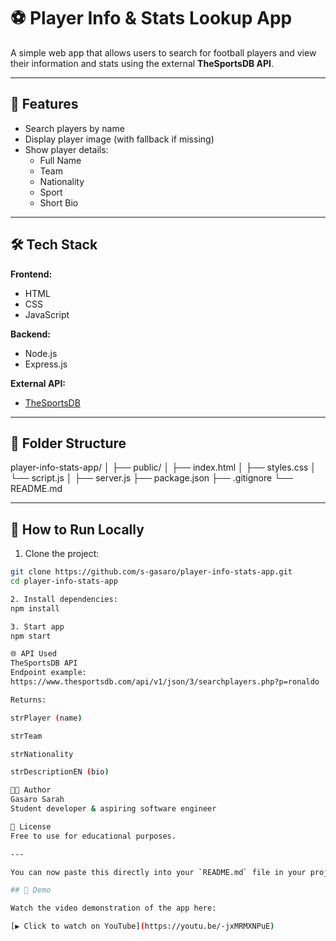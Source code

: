 # ⚽ Player Info & Stats Lookup App

A simple web app that allows users to search for football players and view their information and stats using the external **TheSportsDB API**.

---

## 🚀 Features

- Search players by name
- Display player image (with fallback if missing)
- Show player details:
  - Full Name
  - Team
  - Nationality
  - Sport
  - Short Bio

---

## 🛠 Tech Stack

**Frontend:**
- HTML
- CSS
- JavaScript

**Backend:**
- Node.js
- Express.js

**External API:**
- [TheSportsDB](https://www.thesportsdb.com/)

---

## 📁 Folder Structure

player-info-stats-app/
│
├── public/
│ ├── index.html
│ ├── styles.css
│ └── script.js
│
├── server.js
├── package.json
├── .gitignore
└── README.md

---

## 🔧 How to Run Locally

1. Clone the project:
```bash
git clone https://github.com/s-gasaro/player-info-stats-app.git
cd player-info-stats-app

2. Install dependencies:
npm install

3. Start app
npm start

🌐 API Used
TheSportsDB API
Endpoint example:
https://www.thesportsdb.com/api/v1/json/3/searchplayers.php?p=ronaldo

Returns:

strPlayer (name)

strTeam

strNationality

strDescriptionEN (bio)

👩‍💻 Author
Gasaro Sarah
Student developer & aspiring software engineer

📄 License
Free to use for educational purposes.

---

You can now paste this directly into your `README.md` file in your project folder. Let me know if you want to add badges or a live link later! ✅

## 🎥 Demo

Watch the video demonstration of the app here:

[▶️ Click to watch on YouTube](https://youtu.be/-jxMRMXNPuE)
